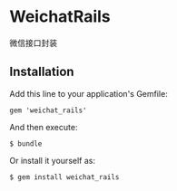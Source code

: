 # WeichatRails

微信接口封装

## Installation

Add this line to your application's Gemfile:

    gem 'weichat_rails'

And then execute:

    $ bundle

Or install it yourself as:

    $ gem install weichat_rails


